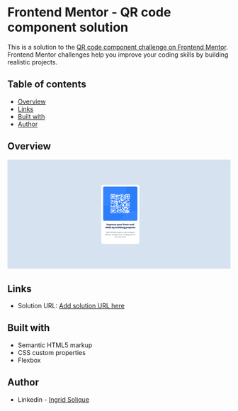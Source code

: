 # Frontend Mentor - QR code component solution

This is a solution to the [QR code component challenge on Frontend Mentor](https://www.frontendmentor.io/challenges/qr-code-component-iux_sIO_H). Frontend Mentor challenges help you improve your coding skills by building realistic projects. 

## Table of contents

- [Overview](#screenshot)
- [Links](#links)
- [Built with](#built-with)
- [Author](#author)

## Overview

![](./images/screenshot.png)

## Links

- Solution URL: [Add solution URL here](https://your-solution-url.com)

## Built with

- Semantic HTML5 markup
- CSS custom properties
- Flexbox

## Author

- Linkedin - [Ingrid Solique](https://www.linkedin.com/in/ingrid-solique-486024b4/)

